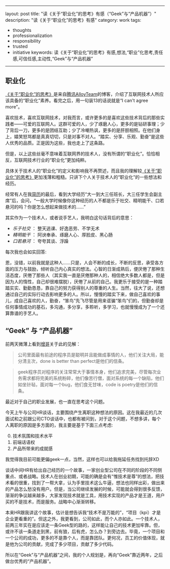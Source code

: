 


---
layout: post
title: "读《关于“职业化”的思考》有感（“Geek”与“产品机器”）"
description: "读《关于“职业化”的思考》有感"
category: work
tags:
 - thoughts
 - professionalization
 - responsibility
 - trusted
 - initiative
keywords: 读《关于“职业化”的思考》有感,想法,“职业”化思考,责任感,可信任感,主动性,“Geek”与“产品机器”
---
职业化
---
[《关于“职业化”的思考》](http://www.alloyteam.com/2012/05/about-professionalization-1/)是来自[腾讯AlloyTeam](http://www.alloyteam.com/2012/05/about-professionalization-1/)的博客，介绍了互联网技术人所应该具备的“职业化”素养。看完之后，用一句装13的话说就是“I can't agree more”。

喜欢技术，喜欢互联网技术，对我而言，或许更多的是喜欢这些技术背后的那些实践者——可爱的互联网人。这群可爱的人，少了琢磨人心，更多的是钻研事理；少了背后一刀，更多的是团结互助；少了冷嘲热讽，更多的是肝胆相照。在他们身上，嬉笑怒骂都是真真切切，只是对事不对人。“踏实、分享、乐观、勤奋”是这些人优秀的品质。正是因为这些，我也走上了这条路。

但是，以上这些丝毫不意味着互联网界的技术人，没有所谓的“职业化”。恰恰相反，互联网技术行业的“职业化”更加纯粹。

具体关于技术人的“职业化”的定义和影响我不再赘述，而且我的理解较[《关于“职业化”的思考》](http://www.alloyteam.com/2012/05/about-professionalization-1/)更加浅薄和粗糙。只讲下个人关于技术人的“职业化”的一些想法和经历。

经常有人在我[简历](http://stupig.me/aboutme)的最后，看到大学经历“大一到大三任班长，大三任学生会副主席”后，会问，“一般大学时候像你这种经历的人不都是乐于社交、精明能干、口若悬河的吗？你是怎么想起来做技术的……”

其实作为一个技术人，或者说手艺人，我明白这句话背后的意思：

- *乐于社交* ： 整天逃课、好逸恶劳、不学无术
- *精明能干* ： 阿谀奉承、琢磨人心、厚脸皮、黑心肠
- *口若悬河* ： 夸夸其谈、浮躁

每次我也会如实回答:

恩，没错，以前我就是这种人……只是，人会不断的成长，不断的反思，承受各方面的压力与鼓励，倾听自己内心真实的想法。心智的日渐成熟后，便厌倦了那种生活态度，厌倦了那些人（其实我一直是厌倦那种人的，相信绝大多数人都是，但是因为人的惰性，自己却很难摆脱），厌倦了从前的自己。我更乐于接受的是一种踏踏实实、勤勤恳恳，靠自己的努力获得别人的尊重的人生。当然，往大了说，还想通过自己的实际行动去影响更多的人。所以，慢慢的踏实下来，做自己喜欢的事儿，成自己喜欢的人，勤奋，“笨鸟”先飞尽管是用来诓骗“笨鸟”们的，但勤奋却是任何事情成功的基石，多沟通，多分享，多聆听，多学习，也就慢慢成为了一个还算靠谱的手艺人。

“Geek” 与 “产品机器”
---
前两天微薄上看到[增哥](http://panweizeng.com)关于此的见解：
> 公司里面最有前途的程序员是聪明并且能做成事情的人，他们关注大局，能分清主次，done is better than perfect是他们的信条。

> geek程序员对程序的关注常常大于事情本身，他们追求完美，尽管每次业务需求都将完美的系统粉碎，他们像苦行僧，面对系统的每一个缺陷，他们如坐针毡，面对每一个bug，他们食无甘味，code is poetry是他们的信条。

最近对于自己的职业发展，也一直在思考这个问题。

今天上午与公司HR谈话，主要围绕产生离职这种想法的原因。这在我最近的几次面试和之前跟公司CTO谈话中，也都有被问到，对于这个问题，不想多讲，每个人离职的原因是多方面的，我主要是基于下面三点考虑:

0. 技术氛围和技术水平
1. 前端话语权
2. 产品所带来的成就感

我觉得我目前可能更偏geek一点，当然，这样也可以给我拖延任务找到托辞XD

谈话中间HR有给出自己经历的一个故事，一家创业型公司在不同的阶段的不同侧重点、或者战略。技术人在创业初期，可能的确是会有“惟技术是尊”的想法，把技术看的很重，找到了一帮大拿，认为手里技术这么牛逼，想法也同样出彩，做出来的产品怎么愁没有用户。但是，当公司继续发展的时候，可能就会得到很多反馈，渐渐的争议越来越多，大家发现技术就是工具，用技术实现的产品才是王道，用户买的不是技术，而是服务。战略中心渐渐转移。

本来HR跟我讲这个故事，估计是想告诉我“技术不是万能的”，“项目（kpi）才是企业更看重的”。但这之外，我更看到，公司如此，而个人亦如此。一个技术人，前两三年实在是应该走一条Geek型的路的，这样能让自己的技术更加牢靠。但，或许不该一条道走到黑，前有狼，后有虎，怎么办？到旁边去。毕竟，一个项目和一个公司的成功，更多的不是靠个人，而是靠团队。更何况，员工的价值体现，就是他为公司的贡献，完成了多少项目，贡献了多少代码。

所以在“Geek”与“产品机器”之间，我的个人规划是，再向“Geek”靠近两年，之后做台优秀的“产品机器”。
